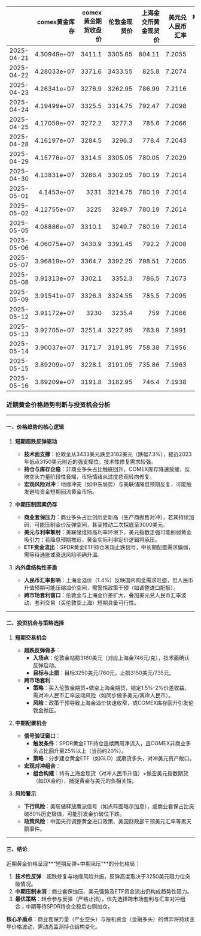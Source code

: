 |            |   comex黄金库存 |   comex黄金期货收盘价 |   伦敦金现货价 |   上海金交所黄金现货价 |   美元兑人民币汇率 |   M_Money净多单占比 |   Prod_Merc净多单占比 |   SPDR黄金ETF净持仓量 |
|:-----------|----------------:|----------------------:|---------------:|-----------------------:|-------------------:|--------------------:|----------------------:|----------------------:|
| 2025-04-21 |     4.30949e+07 |                3411.1 |        3305.65 |                 804.11 |             7.2055 |                59.5 |                  15.5 |           3.08384e+07 |
| 2025-04-22 |     4.28033e+07 |                3371.6 |        3433.55 |                 825.8  |             7.2074 |                55.6 |                  19.6 |           3.04696e+07 |
| 2025-04-23 |     4.26341e+07 |                3276.9 |        3262.95 |                 786.99 |             7.2116 |                55.6 |                  19.6 |           3.05157e+07 |
| 2025-04-24 |     4.19499e+07 |                3325.5 |        3314.75 |                 792.47 |             7.2098 |                55.6 |                  19.6 |           3.04973e+07 |
| 2025-04-25 |     4.17059e+07 |                3272.2 |        3277.3  |                 785.6  |             7.2066 |                55.6 |                  19.6 |           3.04235e+07 |
| 2025-04-28 |     4.16197e+07 |                3284.5 |        3296.3  |                 778.4  |             7.2043 |                55.6 |                  19.6 |           3.04235e+07 |
| 2025-04-29 |     4.15776e+07 |                3314.5 |        3305.05 |                 780.05 |             7.2029 |                53.2 |                  20.5 |           3.04512e+07 |
| 2025-04-30 |     4.13831e+07 |                3286.4 |        3302.05 |                 780.19 |             7.2014 |                53.2 |                  20.5 |           3.0359e+07  |
| 2025-05-01 |     4.1453e+07  |                3231   |        3214.75 |                 780.19 |             7.2014 |                53.2 |                  20.5 |           3.03959e+07 |
| 2025-05-02 |     4.12755e+07 |                3225   |        3249.7  |                 780.19 |             7.2014 |                53.2 |                  20.5 |           3.0359e+07  |
| 2025-05-05 |     4.08886e+07 |                3310.1 |        3249.7  |                 780.19 |             7.2014 |                53.2 |                  20.5 |           3.02023e+07 |
| 2025-05-06 |     4.06075e+07 |                3430.9 |        3391.45 |                 792.2  |             7.2008 |                52.5 |                  19.3 |           3.01562e+07 |
| 2025-05-07 |     3.96819e+07 |                3364.7 |        3392.25 |                 798.51 |             7.2005 |                52.5 |                  19.3 |           3.0147e+07  |
| 2025-05-08 |     3.91313e+07 |                3302.1 |        3352.3  |                 786.5  |             7.2073 |                52.5 |                  19.3 |           3.02115e+07 |
| 2025-05-09 |     3.91541e+07 |                3326.3 |        3324.55 |                 785.5  |             7.2095 |                52.5 |                  19.3 |           3.01557e+07 |
| 2025-05-12 |     3.91172e+07 |                3230   |        3235.4  |                 759    |             7.2066 |                52.5 |                  19.3 |           3.01926e+07 |
| 2025-05-13 |     3.92705e+07 |                3251.4 |        3227.95 |                 763.9  |             7.1991 |                54   |                  20.1 |           3.01096e+07 |
| 2025-05-14 |     3.90037e+07 |                3171.7 |        3191.95 |                 758.38 |             7.1956 |                54   |                  20.1 |           3.01096e+07 |
| 2025-05-15 |     3.89209e+07 |                3228.1 |        3191.05 |                 735.86 |             7.1963 |                54   |                  20.1 |           2.98239e+07 |
| 2025-05-16 |     3.89209e+07 |                3191.8 |        3182.95 |                 746.4  |             7.1938 |                54   |                  20.1 |           2.95382e+07 |



### 近期黄金价格趋势判断与投资机会分析

---

#### **一、价格趋势的核心逻辑**  
1. **短期超跌反弹驱动**  
   - **技术面支撑**：伦敦金从3433美元跌至3182美元（跌幅7.3%），接近2023年低点3150美元附近的强支撑位，技术性修复需求较强。  
   - **持仓与库存企稳**：非商业多头占比触底回升，COMEX库存降速放缓，反映空头力量阶段性衰竭，市场情绪从过度悲观转向修复。  
   - **宏观风险对冲**：地缘冲突（如中东局势）与美联储降息预期反复，可能触发避险资金短期回流黄金市场。  

2. **中期压制因素仍存**  
   - **商业套保压力**：商业多头占比创历史新高（生产商抛售对冲），若其持续加码，可能压制金价反弹空间，甚至推动二次探底至3000美元。  
   - **美元与利率掣肘**：美联储维持高利率环境下，美元指数走强可能削弱黄金吸引力；若降息预期推迟，黄金实际利率定价逻辑将承压。  
   - **ETF资金流出**：SPDR黄金ETF持仓未现止跌信号，中长期配置需求偏弱，需等待通胀或衰退风险明确升温。  

3. **内外盘结构性矛盾**  
   - **人民币汇率影响**：上海金溢价（1.4%）反映国内购金需求旺盛，但人民币升值预期可能压缩溢价空间，需警惕政策干预（如调整进口配额）。  
   - **跨市场套利窗口**：伦敦金与上海金价差扩大，叠加美元兑人民币汇率波动，套利交易（买伦敦空上海）短期具备可行性。  

---

#### **二、投资机会与策略选择**  
1. **短期交易机会**  
   - **超跌反弹做多**：  
     - **入场点**：伦敦金站稳3180美元（对应上海金746元/克），技术面确认反弹启动。  
     - **目标与止损**：目标3250美元/760元，止损3150美元/735元。  
   - **跨市场套利**：  
     - **策略**：买入伦敦金期货+做空上海金期货，锁定1.5%-2%价差收益，需对冲人民币汇率波动风险（如同步做多美元/离岸人民币）。  
     - **风险**：政策干预导致上海金溢价快速收窄，或COMEX库存回升引发伦敦金抛压。  

2. **中期配置机会**  
   - **信号验证窗口**：  
     - **触发条件**：SPDR黄金ETF持仓连续两周净流入，且COMEX非商业多头占比回升至25%以上（当前约20%）。  
     - **策略**：分步建仓黄金ETF（如GLD）或期货多头，对冲美元资产敞口。  
   - **宏观对冲组合**：  
     - **组合构建**：持有上海金现货（对冲人民币升值）+做空美元指数期货（如DX合约），捕捉黄金与美元的负相关性。  

3. **风险警示**  
   - **下行风险**：美联储释放鹰派信号（如点阵图暗示加息），或商业套保占比突破80%历史极值，可能引发金价破位下跌。  
   - **政策风险**：中国央行调整黄金进口政策、美国财政部干预美元汇率等黑天鹅事件。  

---

#### **三、结论**  
近期黄金价格呈现**“短期反弹+中期承压”**的分化格局：  
1. **技术性反弹**：超跌修复与地缘风险共振，反弹高度取决于3250美元阻力位突破情况。  
2. **中期压制未消**：商业套保抛压、美元强势及ETF资金流出仍构成趋势性阻力。  
3. **最优策略**：轻仓参与反弹（严格止损），优先选择跨市场套利与汇率对冲组合；中期等待SPDR持仓企稳后右侧加仓。  

**核心矛盾点**：商业套保力量（产业空头）与投机资金（金融多头）的博弈将持续主导价格波动，需动态监测持仓结构变化。